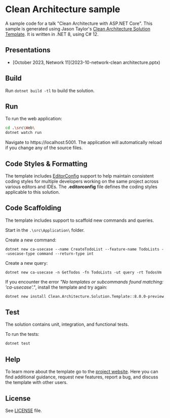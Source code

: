 ﻿# Clean Architecture sample

A sample code for a talk "Clean Architecture with ASP.NET Core". This sample is generated using Jason Taylor's [Clean Architecture Solution Template](https://github.com/jasontaylordev/CleanArchitecture). It is written in .NET 8, using C# 12.

## Presentations

- [October 2023, Network 11](2023-10-network-clean architecture.pptx)

## Build

Run `dotnet build -tl` to build the solution.

## Run

To run the web application:

```bash
cd .\src\Web\
dotnet watch run
```

Navigate to https://localhost:5001. The application will automatically reload if you change any of the source files.

## Code Styles & Formatting

The template includes [EditorConfig](https://editorconfig.org/) support to help maintain consistent coding styles for multiple developers working on the same project across various editors and IDEs. The **.editorconfig** file defines the coding styles applicable to this solution.

## Code Scaffolding

The template includes support to scaffold new commands and queries.

Start in the `.\src\Application\` folder.

Create a new command:

```
dotnet new ca-usecase --name CreateTodoList --feature-name TodoLists --usecase-type command --return-type int
```

Create a new query:

```
dotnet new ca-usecase -n GetTodos -fn TodoLists -ut query -rt TodosVm
```

If you encounter the error *"No templates or subcommands found matching: 'ca-usecase'."*, install the template and try again:

```bash
dotnet new install Clean.Architecture.Solution.Template::8.0.0-preview.7.2
```

## Test

The solution contains unit, integration, and functional tests.

To run the tests:
```bash
dotnet test
```

## Help

To learn more about the template go to the [project website](https://github.com/JasonTaylorDev/CleanArchitectureSample). Here you can find additional guidance, request new features, report a bug, and discuss the template with other users.

## License

See [LICENSE](LICENSE) file.